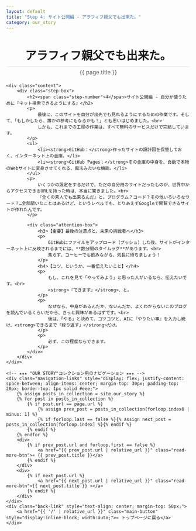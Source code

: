 ```yaml
---
layout: default
title: "Step 4: サイト公開編 - アラフィフ親父でも出来た。"
category: our_story
---
```


<div class="container blog-post" style="max-width: 850px;">
    <header style="text-align:center; margin-bottom: 20px;">
         <h1 style="font-size: 2.2em; border-bottom: 2px solid #eee; padding-bottom:10px; margin-bottom: 5px;">アラフィフ親父でも出来た。</h1>
         <p style="font-size: 1.1em; color: #555; margin-top: 0;">{{ page.title }}</p>
    </header>

    <div class="content">
        <div class="step-box">
            <h2><span class="step-number">4</span>サイト公開編 - 自分が使うために『ネット検索できるようにする』</h2>
            <p>
                最後に、このサイトを自分が出先でも見れるようにするための作業です。そして、「もしかしたら、誰かの参考にもなるかも？」とも思いはじめました。<br>
                しかも、これまでの工程の作業は、すべて無料のサービスだけで完結しています。
            </p>
            <ul>
                <li><strong>GitHub：</strong>作ったサイトの設計図を保管しておく、インターネット上の金庫。</li>
                <li><strong>GitHub Pages：</strong>その金庫の中身を、自動で本物のWebサイトに変身させてくれる、魔法みたいな機能。</li>
            </ul>
            <p>
                いくつかの設定をするだけで、ただの自分用のサイトだったものが、世界中からアクセスできるURLを持った時は、本当に驚きました。<br>
                『全くの素人でも出来るんだ』と。プログラム？コード？その他いろいろなワード？…全部聞いたことはあるけど、というレベルでも、とりあえずGoogleで閲覧できるサイトが作れたんです。
            </p>
            
            <div class="attention-box">
                <h3>【重要】最後の注意点と、未来の挑戦者へ</h3>
                <p>
                    GitHubにファイルをアップロード（プッシュ）した後、サイトがインターネット上に反映されるまでには、**数分間のタイムラグ**があります。<br>
                    焦らず、コーヒーでも飲みながら、気長に待ちましょう！
                </p>
                <h4>【コツ、というか、一番伝えたいこと】</h4>
                <p>
                    もし、これを見て「やってみよう」と思った人がいるなら、伝えたいです。<br>
                    <strong>『できます』</strong>、と。
                </p>
                <p>
                    なぜなら、中身があるんだか、ないんだか、よくわからないこのブログを読んでいるくらいだから、きっと興味があるはずです。<br>
                    後は、「やる」と決めて、コツコツと、AIに『やりたい事』を入力し続け、<strong>できるまで「繰り返す」</strong>だけ。
                </p>
                <p>
                    必ず、この程度ならできます。
                </p>
            </div>
        </div>
    </div>

    <!-- ★★★ "OUR STORY"コレクション用のナビゲーション ★★★ -->
    <div class="navigation-links" style="display: flex; justify-content: space-between; align-items: center; margin-top: 30px; padding-top: 20px; border-top: 1px solid #eee;">
        {% assign posts_in_collection = site.our_story %}
        {% for post in posts_in_collection %}
            {% if post.url == page.url %}
                {% assign prev_post = posts_in_collection[forloop.index0 | minus: 1] %}
                {% if forloop.last == false %}{% assign next_post = posts_in_collection[forloop.index] %}{% endif %}
            {% endif %}
        {% endfor %}
        <div>
            {% if prev_post.url and forloop.first == false %}
                <a href="{{ prev_post.url | relative_url }}" class="read-more-btn">« {{ prev_post.title }}</a>
            {% endif %}
        </div>
        <div>
            {% if next_post.url %}
                <a href="{{ next_post.url | relative_url }}" class="read-more-btn">{{ next_post.title }} »</a>
            {% endif %}
        </div>
    </div>
    <div class="back-link" style="text-align: center; margin-top: 50px;">
        <a href="{{ '/' | relative_url }}" class="main-button" style="display:inline-block; width:auto;">« トップページに戻る</a>
    </div>
</div>